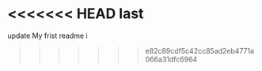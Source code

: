 <<<<<<< HEAD
last 
=======
 update My frist readme
i
>>>>>>> e82c89cdf5c42cc85ad2eb4771a066a31dfc6964
